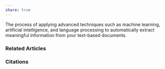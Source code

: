 ```yaml
---
share: true
---
```


The process of applying advanced techniques such as machine learning, artificial intelligence, and language processing to automatically extract meaningful information from your text-based documents.

### Related Articles

### Citations
